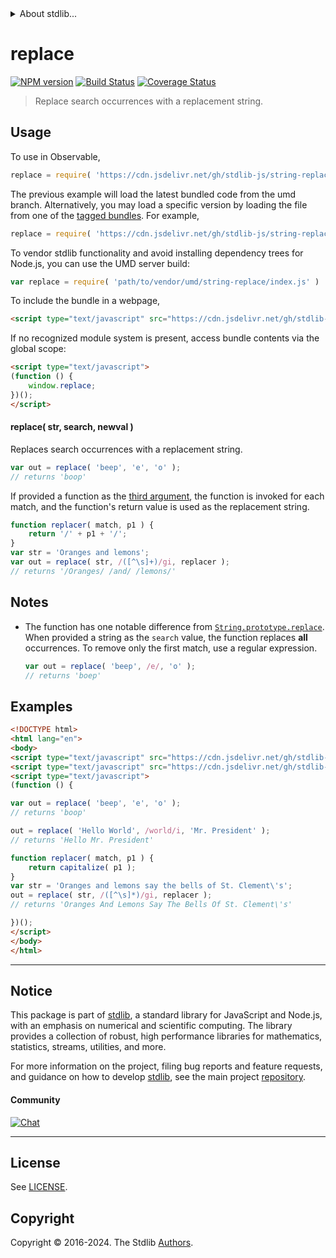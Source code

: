 <!--

@license Apache-2.0

Copyright (c) 2018 The Stdlib Authors.

Licensed under the Apache License, Version 2.0 (the "License");
you may not use this file except in compliance with the License.
You may obtain a copy of the License at

   http://www.apache.org/licenses/LICENSE-2.0

Unless required by applicable law or agreed to in writing, software
distributed under the License is distributed on an "AS IS" BASIS,
WITHOUT WARRANTIES OR CONDITIONS OF ANY KIND, either express or implied.
See the License for the specific language governing permissions and
limitations under the License.

-->


<details>
  <summary>
    About stdlib...
  </summary>
  <p>We believe in a future in which the web is a preferred environment for numerical computation. To help realize this future, we've built stdlib. stdlib is a standard library, with an emphasis on numerical and scientific computation, written in JavaScript (and C) for execution in browsers and in Node.js.</p>
  <p>The library is fully decomposable, being architected in such a way that you can swap out and mix and match APIs and functionality to cater to your exact preferences and use cases.</p>
  <p>When you use stdlib, you can be absolutely certain that you are using the most thorough, rigorous, well-written, studied, documented, tested, measured, and high-quality code out there.</p>
  <p>To join us in bringing numerical computing to the web, get started by checking us out on <a href="https://github.com/stdlib-js/stdlib">GitHub</a>, and please consider <a href="https://opencollective.com/stdlib">financially supporting stdlib</a>. We greatly appreciate your continued support!</p>
</details>

# replace

[![NPM version][npm-image]][npm-url] [![Build Status][test-image]][test-url] [![Coverage Status][coverage-image]][coverage-url] <!-- [![dependencies][dependencies-image]][dependencies-url] -->

> Replace search occurrences with a replacement string.



<section class="usage">

## Usage

To use in Observable,

```javascript
replace = require( 'https://cdn.jsdelivr.net/gh/stdlib-js/string-replace@umd/browser.js' )
```
The previous example will load the latest bundled code from the umd branch. Alternatively, you may load a specific version by loading the file from one of the [tagged bundles](https://github.com/stdlib-js/string-replace/tags). For example,

```javascript
replace = require( 'https://cdn.jsdelivr.net/gh/stdlib-js/string-replace@v0.2.2-umd/browser.js' )
```

To vendor stdlib functionality and avoid installing dependency trees for Node.js, you can use the UMD server build:

```javascript
var replace = require( 'path/to/vendor/umd/string-replace/index.js' )
```

To include the bundle in a webpage,

```html
<script type="text/javascript" src="https://cdn.jsdelivr.net/gh/stdlib-js/string-replace@umd/browser.js"></script>
```

If no recognized module system is present, access bundle contents via the global scope:

```html
<script type="text/javascript">
(function () {
    window.replace;
})();
</script>
```

#### replace( str, search, newval )

Replaces search occurrences with a replacement string.

```javascript
var out = replace( 'beep', 'e', 'o' );
// returns 'boop'
```

If provided a function as the [third argument][mdn-string-replace], the function is invoked for each match, and the function's return value is used as the replacement string.

```javascript
function replacer( match, p1 ) {
    return '/' + p1 + '/';
}
var str = 'Oranges and lemons';
var out = replace( str, /([^\s]+)/gi, replacer );
// returns '/Oranges/ /and/ /lemons/'
```

</section>

<!-- /.usage -->

<section class="notes">

## Notes

-   The function has one notable difference from [`String.prototype.replace`][mdn-string-replace]. When provided a string as the `search` value, the function replaces **all** occurrences. To remove only the first match, use a regular expression.

    ```javascript
    var out = replace( 'beep', /e/, 'o' );
    // returns 'boep'
    ```

</section>

<!-- /.notes -->

<section class="examples">

## Examples

<!-- eslint no-undef: "error" -->

```html
<!DOCTYPE html>
<html lang="en">
<body>
<script type="text/javascript" src="https://cdn.jsdelivr.net/gh/stdlib-js/string-capitalize@umd/browser.js"></script>
<script type="text/javascript" src="https://cdn.jsdelivr.net/gh/stdlib-js/string-replace@umd/browser.js"></script>
<script type="text/javascript">
(function () {

var out = replace( 'beep', 'e', 'o' );
// returns 'boop'

out = replace( 'Hello World', /world/i, 'Mr. President' );
// returns 'Hello Mr. President'

function replacer( match, p1 ) {
    return capitalize( p1 );
}
var str = 'Oranges and lemons say the bells of St. Clement\'s';
out = replace( str, /([^\s]*)/gi, replacer );
// returns 'Oranges And Lemons Say The Bells Of St. Clement\'s'

})();
</script>
</body>
</html>
```

</section>

<!-- /.examples -->



<!-- Section for related `stdlib` packages. Do not manually edit this section, as it is automatically populated. -->

<section class="related">

</section>

<!-- /.related -->

<!-- Section for all links. Make sure to keep an empty line after the `section` element and another before the `/section` close. -->


<section class="main-repo" >

* * *

## Notice

This package is part of [stdlib][stdlib], a standard library for JavaScript and Node.js, with an emphasis on numerical and scientific computing. The library provides a collection of robust, high performance libraries for mathematics, statistics, streams, utilities, and more.

For more information on the project, filing bug reports and feature requests, and guidance on how to develop [stdlib][stdlib], see the main project [repository][stdlib].

#### Community

[![Chat][chat-image]][chat-url]

---

## License

See [LICENSE][stdlib-license].


## Copyright

Copyright &copy; 2016-2024. The Stdlib [Authors][stdlib-authors].

</section>

<!-- /.stdlib -->

<!-- Section for all links. Make sure to keep an empty line after the `section` element and another before the `/section` close. -->

<section class="links">

[npm-image]: http://img.shields.io/npm/v/@stdlib/string-replace.svg
[npm-url]: https://npmjs.org/package/@stdlib/string-replace

[test-image]: https://github.com/stdlib-js/string-replace/actions/workflows/test.yml/badge.svg?branch=v0.2.2
[test-url]: https://github.com/stdlib-js/string-replace/actions/workflows/test.yml?query=branch:v0.2.2

[coverage-image]: https://img.shields.io/codecov/c/github/stdlib-js/string-replace/main.svg
[coverage-url]: https://codecov.io/github/stdlib-js/string-replace?branch=main

<!--

[dependencies-image]: https://img.shields.io/david/stdlib-js/string-replace.svg
[dependencies-url]: https://david-dm.org/stdlib-js/string-replace/main

-->

[chat-image]: https://img.shields.io/gitter/room/stdlib-js/stdlib.svg
[chat-url]: https://app.gitter.im/#/room/#stdlib-js_stdlib:gitter.im

[stdlib]: https://github.com/stdlib-js/stdlib

[stdlib-authors]: https://github.com/stdlib-js/stdlib/graphs/contributors

[cli-section]: https://github.com/stdlib-js/string-replace#cli
[cli-url]: https://github.com/stdlib-js/string-replace/tree/cli
[@stdlib/string-replace]: https://github.com/stdlib-js/string-replace/tree/main

[umd]: https://github.com/umdjs/umd
[es-module]: https://developer.mozilla.org/en-US/docs/Web/JavaScript/Guide/Modules

[deno-url]: https://github.com/stdlib-js/string-replace/tree/deno
[deno-readme]: https://github.com/stdlib-js/string-replace/blob/deno/README.md
[umd-url]: https://github.com/stdlib-js/string-replace/tree/umd
[umd-readme]: https://github.com/stdlib-js/string-replace/blob/umd/README.md
[esm-url]: https://github.com/stdlib-js/string-replace/tree/esm
[esm-readme]: https://github.com/stdlib-js/string-replace/blob/esm/README.md
[branches-url]: https://github.com/stdlib-js/string-replace/blob/main/branches.md

[stdlib-license]: https://raw.githubusercontent.com/stdlib-js/string-replace/main/LICENSE

[mdn-string-replace]: https://developer.mozilla.org/en-US/docs/Web/JavaScript/Reference/Global_Objects/String/replace

[standard-streams]: https://en.wikipedia.org/wiki/Standard_streams

[mdn-regexp]: https://developer.mozilla.org/en-US/docs/Web/JavaScript/Guide/Regular_Expressions

</section>

<!-- /.links -->
